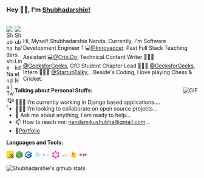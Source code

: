 ### Hey 👋🏽, I'm [Shubhadarshie!](http://shubha-portfolio.herokuapp.com/)

<br/>

<a href="https://twitter.com/shubhadarshieM">
<img align="left" alt="Shubhadarshie Nanda | Twitter" width="22px" src="https://cdn.jsdelivr.net/npm/simple-icons@v3/icons/twitter.svg" />
</a>
<a href="https://www.linkedin.com/in/shubhadarshie-nanda-753aa8163/">
<img align="left" alt="Shubha's LinkdeIN" width="22px" src="https://cdn.jsdelivr.net/npm/simple-icons@v3/icons/linkedin.svg" />
</a>

<br />

Hi, Myself Shubhadarshie Nanda. Currently, I'm Software Development Engineer 1 💻[@Innovaccer](https://innovaccer.com/). Past Full Stack Teaching Assistant 💻[@Crio.Do](https://www.crio.do/), Technical Content Writer 🙍🏽‍♂️ [@GeeksforGeeks](https://www.geeksforgeeks.org/), GfG Student Chapter Lead 👨🏽‍♂️ [@GeeksforGeeks](https://www.geeksforgeeks.org/), Intern 👨🏽‍💻 [@StartupTalky](https://startuptalky.com/), . Beside's Coding, I love playing Chess & Cricket.

<img align="right" alt="GIF" src="https://media.giphy.com/media/ZVik7pBtu9dNS/giphy.gif" />


**Talking about Personal Stuffs:**

- 👨🏽‍💻 I’m currently working in Django based applications....
- 🙍🏽‍♂️ I’m looking to collaborate on open source projects...
- 💬 Ask me about anything, I am ready to help...
- 📫 How to reach me: nandamikushubha@gmail.com...
- 📝[Portfolio](https://shubha-portfolio.herokuapp.com/)


**Languages and Tools:**

<code><img height="20" src="https://raw.githubusercontent.com/github/explore/5c058a388828bb5fde0bcafd4bc867b5bb3f26f3/topics/javascript/javascript.png"></code>
<code><img height="20" src="https://raw.githubusercontent.com/github/explore/5c058a388828bb5fde0bcafd4bc867b5bb3f26f3/topics/nodejs/nodejs.png"></code>
<code><img height="20" src="https://raw.githubusercontent.com/github/explore/80688e429a7d4ef2fca1e82350fe8e3517d3494d/topics/cpp/cpp.png"></code>
<code><img height="20" src="https://raw.githubusercontent.com/github/explore/5c058a388828bb5fde0bcafd4bc867b5bb3f26f3/topics/react/react.png"></code>
<code><img height="20" src="https://raw.githubusercontent.com/github/explore/5c058a388828bb5fde0bcafd4bc867b5bb3f26f3/topics/mongodb/mongodb.png"></code>
<code><img height="20" src="https://raw.githubusercontent.com/github/explore/5c058a388828bb5fde0bcafd4bc867b5bb3f26f3/topics/graphql/graphql.png"></code>
<code><img height="20" src="https://raw.githubusercontent.com/github/explore/80688e429a7d4ef2fca1e82350fe8e3517d3494d/topics/mysql/mysql.png"></code>
<code><img height="20" src="https://raw.githubusercontent.com/github/explore/80688e429a7d4ef2fca1e82350fe8e3517d3494d/topics/firebase/firebase.png"></code>
<code><img height="20" src="https://raw.githubusercontent.com/github/explore/80688e429a7d4ef2fca1e82350fe8e3517d3494d/topics/git/git.png"></code>

![Shubhadarshie's github stats](https://github-readme-stats.vercel.app/api?username=nanda-mik&&show_icons=true&count_private=true&title_color=ffffff&icon_color=ffbf00&text_color=ffffff&bg_color=27363e)
